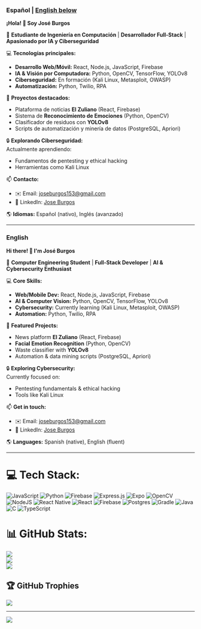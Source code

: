 ### **Español** | **[English below](#english)**

**¡Hola! 👋 Soy José Burgos**  

📌 **Estudiante de Ingeniería en Computación** | **Desarrollador Full-Stack** | **Apasionado por IA y Ciberseguridad**  

💻 **Tecnologías principales:**  
- **Desarrollo Web/Móvil:** React, Node.js, JavaScript, Firebase  
- **IA & Visión por Computadora:** Python, OpenCV, TensorFlow, YOLOv8  
- **Ciberseguridad:** En formación (Kali Linux, Metasploit, OWASP)  
- **Automatización:** Python, Twilio, RPA  

🚀 **Proyectos destacados:**  
- Plataforma de noticias **El Zuliano** (React, Firebase)  
- Sistema de **Reconocimiento de Emociones** (Python, OpenCV)  
- Clasificador de residuos con **YOLOv8**  
- Scripts de automatización y minería de datos (PostgreSQL, Apriori)  

🔒 **Explorando Ciberseguridad:**  
Actualmente aprendiendo:  
- Fundamentos de pentesting y ethical hacking   
- Herramientas como Kali Linux  

📫 **Contacto:**  
- ✉️ Email: joseburgos153@gmail.com  
- 🔗 LinkedIn: [Jose Burgos](https://www.linkedin.com/in/jose-burgos)  

🌎 **Idiomas:** Español (nativo), Inglés (avanzado)  

---

<a name="english"></a>
### **English**  

**Hi there! 👋 I'm José Burgos**  

📌 **Computer Engineering Student** | **Full-Stack Developer** | **AI & Cybersecurity Enthusiast**  

💻 **Core Skills:**  
- **Web/Mobile Dev:** React, Node.js, JavaScript, Firebase  
- **AI & Computer Vision:** Python, OpenCV, TensorFlow, YOLOv8  
- **Cybersecurity:** Currently learning (Kali Linux, Metasploit, OWASP)  
- **Automation:** Python, Twilio, RPA  

🚀 **Featured Projects:**  
- News platform **El Zuliano** (React, Firebase)  
- **Facial Emotion Recognition** (Python, OpenCV)  
- Waste classifier with **YOLOv8**  
- Automation & data mining scripts (PostgreSQL, Apriori)  

🔒 **Exploring Cybersecurity:**  
Currently focused on:  
- Pentesting fundamentals & ethical hacking   
- Tools like Kali Linux

📫 **Get in touch:**  
- ✉️ Email: joseburgos153@gmail.com  
- 🔗 LinkedIn: [Jose Burgos](https://www.linkedin.com/in/jose-burgos)  

🌎 **Languages:** Spanish (native), English (fluent)

---

# 💻 Tech Stack:
![JavaScript](https://img.shields.io/badge/javascript-%23323330.svg?style=for-the-badge&logo=javascript&logoColor=%23F7DF1E) ![Python](https://img.shields.io/badge/python-3670A0?style=for-the-badge&logo=python&logoColor=ffdd54) ![Firebase](https://img.shields.io/badge/firebase-%23039BE5.svg?style=for-the-badge&logo=firebase) ![Express.js](https://img.shields.io/badge/express.js-%23404d59.svg?style=for-the-badge&logo=express&logoColor=%2361DAFB) ![Expo](https://img.shields.io/badge/expo-1C1E24?style=for-the-badge&logo=expo&logoColor=#D04A37) ![OpenCV](https://img.shields.io/badge/opencv-%23white.svg?style=for-the-badge&logo=opencv&logoColor=white) ![NodeJS](https://img.shields.io/badge/node.js-6DA55F?style=for-the-badge&logo=node.js&logoColor=white) ![React Native](https://img.shields.io/badge/react_native-%2320232a.svg?style=for-the-badge&logo=react&logoColor=%2361DAFB) ![React](https://img.shields.io/badge/react-%2320232a.svg?style=for-the-badge&logo=react&logoColor=%2361DAFB) ![Firebase](https://img.shields.io/badge/firebase-a08021?style=for-the-badge&logo=firebase&logoColor=ffcd34) ![Postgres](https://img.shields.io/badge/postgres-%23316192.svg?style=for-the-badge&logo=postgresql&logoColor=white) ![Gradle](https://img.shields.io/badge/Gradle-02303A.svg?style=for-the-badge&logo=Gradle&logoColor=white) ![Java](https://img.shields.io/badge/java-%23ED8B00.svg?style=for-the-badge&logo=openjdk&logoColor=white) ![C](https://img.shields.io/badge/c-%2300599C.svg?style=for-the-badge&logo=c&logoColor=white) ![TypeScript](https://img.shields.io/badge/typescript-%23007ACC.svg?style=for-the-badge&logo=typescript&logoColor=white)
# 📊 GitHub Stats:
![](https://github-readme-stats.vercel.app/api?username=JoseBurgoss&theme=dark&hide_border=true&include_all_commits=false&count_private=false)<br/>
![](https://nirzak-streak-stats.vercel.app/?user=JoseBurgoss&theme=dark&hide_border=true)<br/>
![](https://github-readme-stats.vercel.app/api/top-langs/?username=JoseBurgoss&theme=dark&hide_border=true&include_all_commits=false&count_private=false&layout=compact)

## 🏆 GitHub Trophies
![](https://github-profile-trophy.vercel.app/?username=JoseBurgoss&theme=radical&no-frame=true&no-bg=true&margin-w=4)

---
[![](https://visitcount.itsvg.in/api?id=JoseBurgoss&icon=0&color=0)](https://visitcount.itsvg.in)
